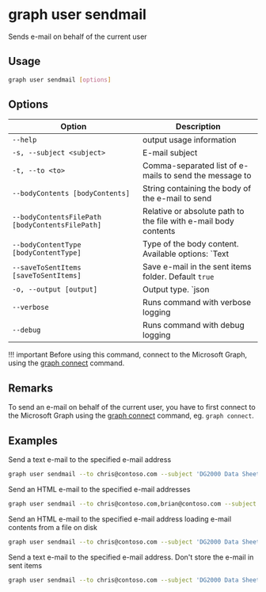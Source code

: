 # graph user sendmail

Sends e-mail on behalf of the current user

## Usage

```sh
graph user sendmail [options]
```

## Options

Option|Description
------|-----------
`--help`|output usage information
`-s, --subject <subject>`|E-mail subject
`-t, --to <to>`|Comma-separated list of e-mails to send the message to
`--bodyContents [bodyContents]`|String containing the body of the e-mail to send
`--bodyContentsFilePath [bodyContentsFilePath]`|Relative or absolute path to the file with e-mail body contents
`--bodyContentType [bodyContentType]`|Type of the body content. Available options: `Text|HTML`. Default `Text`
`--saveToSentItems [saveToSentItems]`|Save e-mail in the sent items folder. Default `true`
`-o, --output [output]`|Output type. `json|text`. Default `text`
`--verbose`|Runs command with verbose logging
`--debug`|Runs command with debug logging

!!! important
    Before using this command, connect to the Microsoft Graph, using the [graph connect](../connect.md) command.

## Remarks

To send an e-mail on behalf of the current user, you have to first connect to the Microsoft Graph using the [graph connect](../connect.md) command, eg. `graph connect`.

## Examples

Send a text e-mail to the specified e-mail address

```sh
graph user sendmail --to chris@contoso.com --subject 'DG2000 Data Sheets' --bodyContents 'The latest data sheets are in the team site'
```

Send an HTML e-mail to the specified e-mail addresses

```sh
graph user sendmail --to chris@contoso.com,brian@contoso.com --subject 'DG2000 Data Sheets' --bodyContents 'The latest data sheets are in the <a href="https://contoso.sharepoint.com/sites/marketing">team site</a>' --bodyContentType HTML
```

Send an HTML e-mail to the specified e-mail address loading e-mail contents from a file on disk

```sh
graph user sendmail --to chris@contoso.com --subject 'DG2000 Data Sheets' --bodyContentsFilePath email.html --bodyContentType HTML
```

Send a text e-mail to the specified e-mail address. Don't store the e-mail in sent items

```sh
graph user sendmail --to chris@contoso.com --subject 'DG2000 Data Sheets' --bodyContents 'The latest data sheets are in the team site' --saveToSentItems false
```